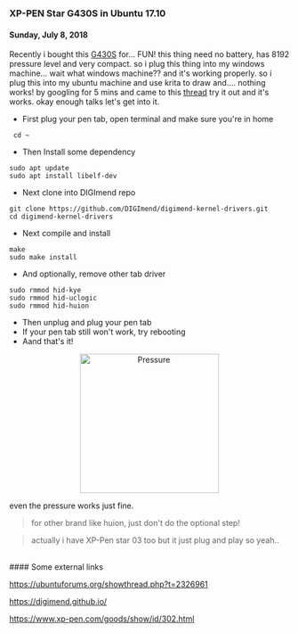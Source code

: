 ###  **XP-PEN Star G430S in Ubuntu 17.10**
#### Sunday, July 8, 2018

Recently i bought this [G430S](https://www.amazon.com/s/ref=nb_sb_noss?url=search-alias%3Delectronics&field-keywords=xp-pen+star+G430S) 
for... FUN! this thing need no battery, has 8192 
pressure level and very compact. so i plug this thing into my windows machine... 
wait what windows machine?? and it's working properly. so i plug this into my 
ubuntu machine and use krita to draw and.... nothing works! by googling for 5 
mins and came to this [thread](https://ubuntuforums.org/showthread.php?t=2326961) 
try it out and it's works. okay enough talks let's get into it.

* First plug your pen tab, open terminal and make sure you're in home
```
 cd ~
```
* Then Install some dependency
```
sudo apt update
sudo apt install libelf-dev
```
* Next clone into DIGImend repo
```
git clone https://github.com/DIGImend/digimend-kernel-drivers.git
cd digimend-kernel-drivers
```
* Next compile and install
```
make
sudo make install
```
* And optionally, remove other tab driver
```
sudo rmmod hid-kye
sudo rmmod hid-uclogic
sudo rmmod hid-huion
```
* Then unplug and plug your pen tab
* If your pen tab still won't work, try rebooting
* Aand that's it!
<p align="center">
	<img src="./posts/2018-07-08-xp-pen-star-g430s-in-ubuntu-1710/1.png" height="250px" alt="Pressure">
</p> 

even the pressure works just fine.

> for other brand like huion, just don't do the optional step!

> actually i have XP-Pen star 03 too but it just plug and play so yeah..

<br>
#### Some external links
<https://www.amazon.com/s/ref=nb_sb_noss?url=search-alias%3Delectronics&field-keywords=xp-pen+star+G430S>

<https://ubuntuforums.org/showthread.php?t=2326961>

<https://digimend.github.io/>

<https://www.xp-pen.com/goods/show/id/302.html>
